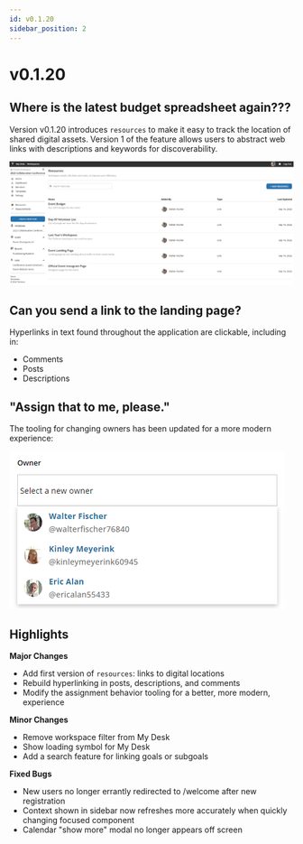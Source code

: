 ```yaml
---
id: v0.1.20
sidebar_position: 2
---
```


# v0.1.20  

## Where is the latest budget spreadsheet again???
Version v0.1.20 introduces `resources` to make it easy to track the location of shared digital assets.  Version 1 of the feature allows users to abstract web links with descriptions and keywords for discoverability.  
  
[![Resources](../assets/v0120-resources-3.png)](../assets/v0120-resources-3.png)  
  
## Can you send a link to the landing page?  
Hyperlinks in text found throughout the application are clickable, including in:  
- Comments  
- Posts  
- Descriptions  
  
## "Assign that to me, please."  
The tooling for changing owners has been updated for a more modern experience:  
  
[![Owner Gadget](../assets/v0120-owner-gadget.png)](../assets/v0120-owner-gadget.png)  


## Highlights
  
**Major Changes**  
- Add first version of `resources`: links to digital locations  
- Rebuild hyperlinking in posts, descriptions, and comments  
- Modify the assignment behavior tooling for a better, more modern, experience
  
**Minor Changes**  
- Remove workspace filter from My Desk  
- Show loading symbol for My Desk  
- Add a search feature for linking goals or subgoals  
  
**Fixed Bugs**  
- New users no longer errantly redirected to /welcome after new registration  
- Context shown in sidebar now refreshes more accurately when quickly changing focused component  
- Calendar "show more" modal no longer appears off screen